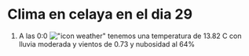 # Clima en celaya en el dia 29

1. A las 0:0 !["icon weather"](http://openweathermap.org/img/w/10n.png) tenemos una temperatura de 13.82 C con lluvia moderada y  vientos de 0.73 y nubosidad al 64%
